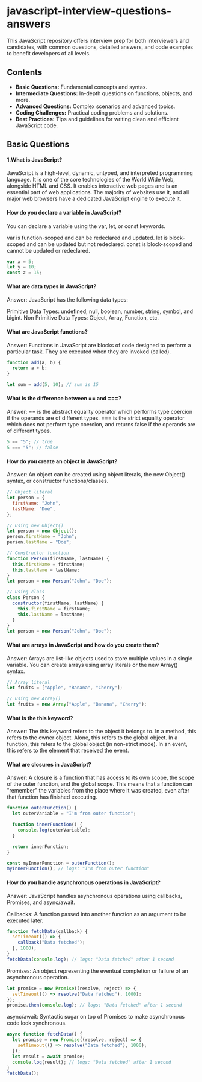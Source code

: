 # javascript-interview-questions-answers

This JavaScript repository offers interview prep for both interviewers and candidates, with common questions, detailed answers, and code examples to benefit developers of all levels.

## Contents

- **Basic Questions:** Fundamental concepts and syntax.
- **Intermediate Questions:** In-depth questions on functions, objects, and more.
- **Advanced Questions:** Complex scenarios and advanced topics.
- **Coding Challenges:** Practical coding problems and solutions.
- **Best Practices:** Tips and guidelines for writing clean and efficient JavaScript code.

## Basic Questions

#### 1.What is JavaScript?

JavaScript is a high-level, dynamic, untyped, and interpreted programming language. It is one of the core technologies of the World Wide Web, alongside HTML and CSS. It enables interactive web pages and is an essential part of web applications. The majority of websites use it, and all major web browsers have a dedicated JavaScript engine to execute it.

#### How do you declare a variable in JavaScript?

You can declare a variable using the var, let, or const keywords.

var is function-scoped and can be redeclared and updated.
let is block-scoped and can be updated but not redeclared.
const is block-scoped and cannot be updated or redeclared.

```javascript
var x = 5;
let y = 10;
const z = 15;
```

#### What are data types in JavaScript?

Answer: JavaScript has the following data types:

Primitive Data Types: undefined, null, boolean, number, string, symbol, and bigint.
Non Primitive Data Types: Object, Array, Function, etc.

#### What are JavaScript functions?

Answer: Functions in JavaScript are blocks of code designed to perform a particular task. They are executed when they are invoked (called).

```javascript
function add(a, b) {
  return a + b;
}

let sum = add(5, 10); // sum is 15
```

#### What is the difference between == and ===?

Answer: == is the abstract equality operator which performs type coercion if the operands are of different types. === is the strict equality operator which does not perform type coercion, and returns false if the operands are of different types.

```javascript
5 == "5"; // true
5 === "5"; // false
```

#### How do you create an object in JavaScript?

Answer: An object can be created using object literals, the new Object() syntax, or constructor functions/classes.

```javascript
// Object literal
let person = {
  firstName: "John",
  lastName: "Doe",
};

// Using new Object()
let person = new Object();
person.firstName = "John";
person.lastName = "Doe";

// Constructor function
function Person(firstName, lastName) {
  this.firstName = firstName;
  this.lastName = lastName;
}
let person = new Person("John", "Doe");

// Using class
class Person {
  constructor(firstName, lastName) {
    this.firstName = firstName;
    this.lastName = lastName;
  }
}
let person = new Person("John", "Doe");
```

#### What are arrays in JavaScript and how do you create them?

Answer: Arrays are list-like objects used to store multiple values in a single variable. You can create arrays using array literals or the new Array() syntax.

```javascript
// Array literal
let fruits = ["Apple", "Banana", "Cherry"];

// Using new Array()
let fruits = new Array("Apple", "Banana", "Cherry");
```

#### What is the this keyword?

Answer: The this keyword refers to the object it belongs to. In a method, this refers to the owner object. Alone, this refers to the global object. In a function, this refers to the global object (in non-strict mode). In an event, this refers to the element that received the event.

#### What are closures in JavaScript?

Answer: A closure is a function that has access to its own scope, the scope of the outer function, and the global scope. This means that a function can "remember" the variables from the place where it was created, even after that function has finished executing.

```javascript
function outerFunction() {
  let outerVariable = "I'm from outer function";

  function innerFunction() {
    console.log(outerVariable);
  }

  return innerFunction;
}

const myInnerFunction = outerFunction();
myInnerFunction(); // logs: "I'm from outer function"
```

#### How do you handle asynchronous operations in JavaScript?

Answer: JavaScript handles asynchronous operations using callbacks, Promises, and async/await.

Callbacks: A function passed into another function as an argument to be executed later.

```javascript
function fetchData(callback) {
  setTimeout(() => {
    callback("Data fetched");
  }, 1000);
}
fetchData(console.log); // logs: "Data fetched" after 1 second
```

Promises: An object representing the eventual completion or failure of an asynchronous operation.

```javascript
let promise = new Promise((resolve, reject) => {
  setTimeout(() => resolve("Data fetched"), 1000);
});
promise.then(console.log); // logs: "Data fetched" after 1 second
```

async/await: Syntactic sugar on top of Promises to make asynchronous code look synchronous.

```javascript
async function fetchData() {
  let promise = new Promise((resolve, reject) => {
    setTimeout(() => resolve("Data fetched"), 1000);
  });
  let result = await promise;
  console.log(result); // logs: "Data fetched" after 1 second
}
fetchData();
```
